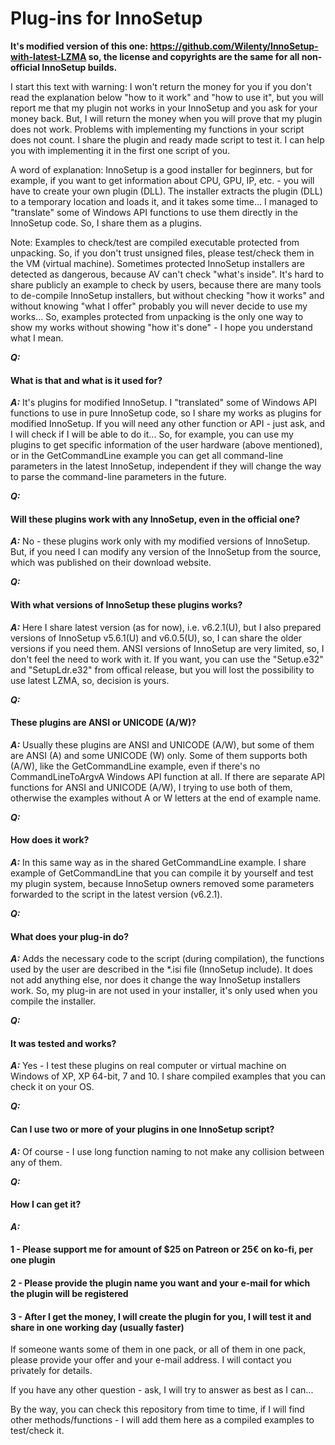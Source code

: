 # Plug-ins for InnoSetup

**It's modified version of this one: https://github.com/Wilenty/InnoSetup-with-latest-LZMA so, the license and copyrights are the same for all non-official InnoSetup builds.**

I start this text with warning:
I won't return the money for you if you don't read the explanation below "how to it work" and "how to use it", but you will report me that my plugin not works in your InnoSetup and you ask for your money back.
But, I will return the money when you will prove that my plugin does not work. Problems with implementing my functions in your script does not count. I share the plugin and ready made script to test it. I can help you with implementing it in the first one script of you.

A word of explanation:
InnoSetup is a good installer for beginners, but for example, if you want to get information about CPU, GPU, IP, etc. - you will have to create your own plugin (DLL). The installer extracts the plugin (DLL) to a temporary location and loads it, and it takes some time... I managed to "translate" some of Windows API functions to use them directly in the InnoSetup code. So, I share them as a plugins.

Note:
Examples to check/test are compiled executable protected from unpacking. So, if you don't trust unsigned files, please test/check them in the VM (virtual machine). Sometimes protected InnoSetup installers are detected as dangerous, because AV can't check "what's inside".
It's hard to share publicly an example to check by users, because there are many tools to de-compile InnoSetup installers, but without checking "how it works" and without knowing "what I offer" probably you will never decide to use my works... So, examples protected from unpacking is the only one way to show my works without showing "how it's done" - I hope you understand what I mean.

***Q:***
#### What is that and what is it used for?
***A:***
It's plugins for modified InnoSetup. I "translated" some of Windows API functions to use in pure InnoSetup code, so I share my works as plugins for modified InnoSetup. If you will need any other function or API - just ask, and I will check if I will be able to do it...
So, for example, you can use my plugins to get specific information of the user hardware (above mentioned), or in the GetCommandLine example you can get all command-line parameters in the latest InnoSetup, independent if they will change the way to parse the command-line parameters in the future.

***Q:***
#### Will these plugins work with any InnoSetup, even in the official one?
***A:***
No - these plugins work only with my modified versions of InnoSetup. But, if you need I can modify any version of the InnoSetup from the source, which was published on their download website.

***Q:***
#### With what versions of InnoSetup these plugins works?
***A:***
Here I share latest version (as for now), i.e. v6.2.1(U), but I also prepared versions of InnoSetup v5.6.1(U) and v6.0.5(U), so, I can share the older versions if you need them. ANSI versions of InnoSetup are very limited, so, I don't feel the need to work with it. 
If you want, you can use the "Setup.e32" and "SetupLdr.e32" from offical release, but you will lost the possibility to use latest LZMA, so, decision is yours.

***Q:***
#### These plugins are ANSI or UNICODE (A/W)?
***A:***
Usually these plugins are ANSI and UNICODE (A/W), but some of them are ANSI (A) and some UNICODE (W) only. Some of them supports both (A/W), like the GetCommandLine example, even if there's no CommandLineToArgvA Windows API function at all.
If there are separate API functions for ANSI and UNICODE (A/W), I trying to use both of them, otherwise the examples without A or W letters at the end of example name.

***Q:***
#### How does it work?
***A:***
In this same way as in the shared GetCommandLine example. I share example of GetCommandLine that you can compile it by yourself and test my plugin system, because InnoSetup owners removed some parameters forwarded to the script in the latest version (v6.2.1).

***Q:***
#### What does your plug-in do?
***A:***
Adds the necessary code to the script (during compilation), the functions used by the user are described in the *.isi file (InnoSetup include). It does not add anything else, nor does it change the way InnoSetup installers work.
So, my plug-in are not used in your installer, it's only used when you compile the installer.

***Q:***
#### It was tested and works?
***A:***
Yes - I test these plugins on real computer or virtual machine on Windows of XP, XP 64-bit, 7 and 10. I share compiled examples that you can check it on your OS.

***Q:***
#### Can I use two or more of your plugins in one InnoSetup script?
***A:***
Of course - I use long function naming to not make any collision between any of them.

***Q:***
#### How I can get it?
***A:***
#### 1 - Please support me for amount of $25 on Patreon or 25€ on ko-fi, per one plugin
#### 2 - Please provide the plugin name you want and your e-mail for which the plugin will be registered
#### 3 - After I get the money, I will create the plugin for you, I will test it and share in one working day (usually faster)

If someone wants some of them in one pack, or all of them in one pack, please provide your offer and your e-mail address. I will contact you privately for details.

If you have any other question - ask, I will try to answer as best as I can...

By the way,
you can check this repository from time to time, if I will find other methods/functions - I will add them here as a compiled examples to test/check it.
